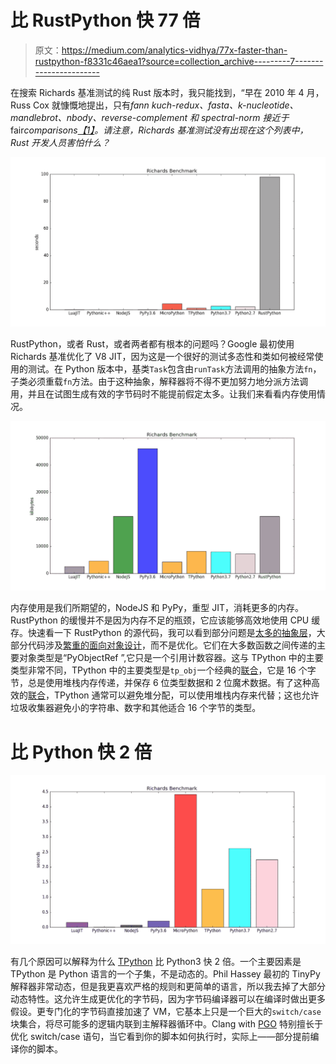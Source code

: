 # 比 RustPython 快 77 倍

> 原文：<https://medium.com/analytics-vidhya/77x-faster-than-rustpython-f8331c46aea1?source=collection_archive---------7----------------------->

在搜索 Richards 基准测试的纯 Rust 版本时，我只能找到，“早在 2010 年 4 月，Russ Cox 就慷慨地提出，只有*fann kuch-redux、fasta、k-nucleotide、mandlebrot、nbody、reverse-complement 和 spectral-norm 接近于*fair*comparisons[【1】](https://benchmarksgame-team.pages.debian.net/benchmarksgame/fastest/rust.html)。请注意，Richards 基准测试没有出现在这个列表中，Rust 开发人员害怕什么？*

![](img/70ca7d2b222485ccc69122cfda534c68.png)

RustPython，或者 Rust，或者两者都有根本的问题吗？Google 最初使用 Richards 基准优化了 V8 JIT，因为这是一个很好的测试多态性和类如何被经常使用的测试。在 Python 版本中，基类`Task`包含由`runTask`方法调用的抽象方法`fn`，子类必须重载`fn`方法。由于这种抽象，解释器将不得不更加努力地分派方法调用，并且在试图生成有效的字节码时不能提前假定太多。让我们来看看内存使用情况。

![](img/9b16f053e1891f33ca51055c2f7a84b7.png)

内存使用是我们所期望的，NodeJS 和 PyPy，重型 JIT，消耗更多的内存。RustPython 的缓慢并不是因为内存不足的瓶颈，它应该能够高效地使用 CPU 缓存。快速看一下 RustPython 的源代码，我可以看到部分问题是[太多的抽象层](https://github.com/RustPython/RustPython/blob/master/vm/src/pyobject.rs)，大部分代码涉及[繁重的面向对象设计](https://github.com/RustPython/RustPython/blob/master/vm/src/vm.rs)，而不是优化。它们在大多数函数之间传递的主要对象类型是“PyObjectRef ”,它只是一个引用计数容器。这与 TPython 中的主要类型非常不同，TPython 中的主要类型是`tp_obj`一个经典的[联合](https://en.wikipedia.org/wiki/Union_type)，它是 16 个字节，总是使用堆栈内存传递，并保存 6 位类型数据和 2 位魔术数据。有了这种高效的[联合](https://stackoverflow.com/questions/14481469/where-to-use-union-class-and-struct/14482478)，TPython 通常可以避免堆分配，可以使用堆栈内存来代替；这也允许垃圾收集器避免小的字符串、数字和其他适合 16 个字节的类型。

# 比 Python 快 2 倍

![](img/f016c9077eb32af4af864d6d298767de.png)

有几个原因可以解释为什么 [TPython](https://gitlab.com/hartsantler/tpythonpp) 比 Python3 快 2 倍。一个主要因素是 TPython 是 Python 语言的一个子集，不是动态的。Phil Hassey 最初的 TinyPy 解释器非常动态，但是我更喜欢严格的规则和更简单的语言，所以我去掉了大部分动态特性。这允许生成更优化的字节码，因为字节码编译器可以在编译时做出更多假设。更专门化的字节码直接加速了 VM，它基本上只是一个巨大的`switch/case` 块集合，将尽可能多的逻辑内联到主解释器循环中。Clang with [PGO](https://en.wikipedia.org/wiki/Profile-guided_optimization) 特别擅长于优化 switch/case 语句，当它看到你的脚本如何执行时，实际上——部分提前编译你的脚本。